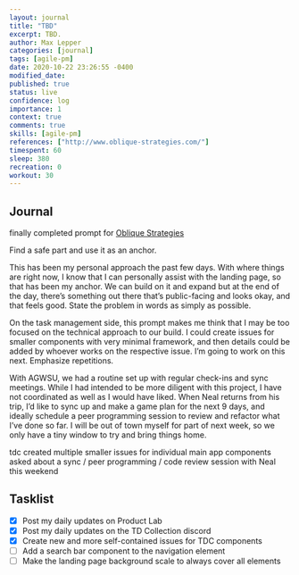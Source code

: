 ```yaml
---
layout: journal
title: "TBD"
excerpt: TBD.
author: Max Lepper
categories: [journal]
tags: [agile-pm]
date: 2020-10-22 23:26:55 -0400
modified_date:
published: true
status: live
confidence: log
importance: 1
context: true
comments: true
skills: [agile-pm]
references: ["http://www.oblique-strategies.com/"]
timespent: 60
sleep: 380
recreation: 0
workout: 30
---
```


## Journal

finally completed prompt for [Oblique Strategies]({{page.references[0]}})

Find a safe part and use it as an anchor.

This has been my personal approach the past few days. With where things are right now, I know that I can personally assist with the landing page, so that has been my anchor. We can build on it and expand but at the end of the day, there’s something out there that’s public-facing and looks okay, and that feels good.
State the problem in words as simply as possible.

On the task management side, this prompt makes me think that I may be too focused on the technical approach to our build. I could create issues for smaller components with very minimal framework, and then details could be added by whoever works on the respective issue. I’m going to work on this next.
Emphasize repetitions.

With AGWSU, we had a routine set up with regular check-ins and sync meetings. While I had intended to be more diligent with this project, I have not coordinated as well as I would have liked. When Neal returns from his trip, I’d like to sync up and make a game plan for the next 9 days, and ideally schedule a peer programming session to review and refactor what I’ve done so far. I will be out of town myself for part of next week, so we only have a tiny window to try and bring things home.


tdc
created multiple smaller issues for individual main app components
asked about a sync / peer programming / code review session with Neal this weekend

## Tasklist

- [x] Post my daily updates on Product Lab
- [x] Post my daily updates on the TD Collection discord
- [x] Create new and more self-contained issues for TDC components
- [ ] Add a search bar component to the navigation element
- [ ] Make the landing page background scale to always cover all elements